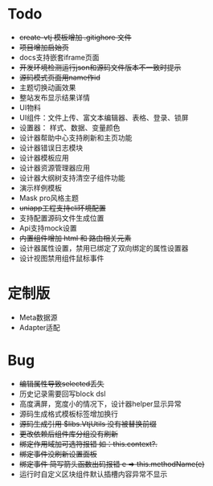# Todo

- ~~create-vtj 模板增加 .gitighore 文件~~
- ~~项目增加启始页~~
- docs支持嵌套iframe页面
- ~~开发环境检测运行json和源码文件版本不一致时提示~~
- ~~源码模式页面用name作id~~
- 主题切换动画效果
- 整站发布显示结果详情
- UI物料
- UI组件：文件上传、富文本编辑器、表格、登录、锁屏
- 设置器： 样式、数据、变量颜色
- 设计器帮助中心支持刷新和主页功能
- 设计器错误日志模块
- 设计器模板应用
- 设计器资源管理器应用
- 设计器大纲树支持清空子组件功能
- 演示样例模板
- Mask pro风格主题
- ~~uniapp工程支持cli环境配置~~
- 支持配置源码文件生成位置
- Api支持mock设置
- ~~内置组件增加 html 和 路由相关元素~~
- 设计器属性设置，禁用已绑定了双向绑定的属性设置器
- 设计视图禁用组件鼠标事件

# 定制版

- Meta数据源
- Adapter适配

# Bug

- ~~编辑属性导致selected丢失~~
- 历史记录需要回写block dsl
- 高度满屏，宽度小的情况下，设计器helper显示异常
- 源码生成格式模板标签增加换行
- ~~源码生成引用 $libs.VtjUtils 没有被替换前缀~~
- ~~更改依赖后组件库分组没有刷新~~
- ~~绑定作用域加可选符报错 如：this.context?.~~
- ~~绑定事件没刷新设置面板~~
- ~~绑定事件 简写箭头函数出码报错 e => this.methodName(e)~~
- 运行时自定义区块组件默认插槽内容异常不显示
